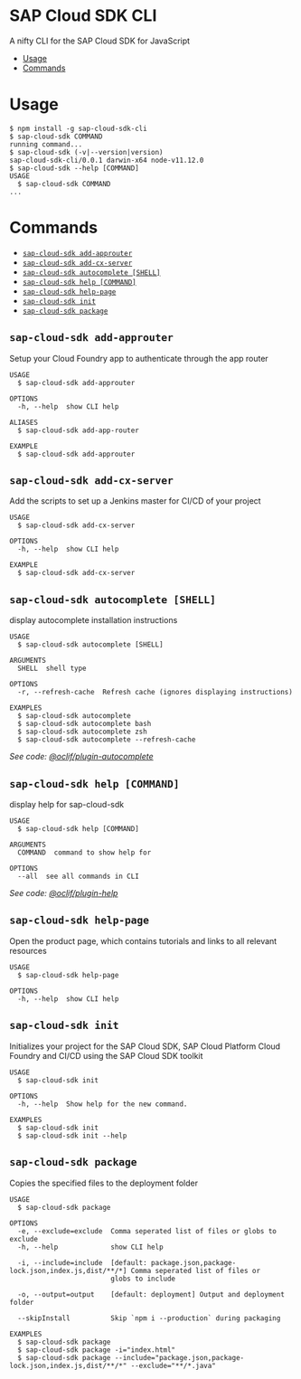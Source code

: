 SAP Cloud SDK CLI
===

A nifty CLI for the SAP Cloud SDK for JavaScript

<!-- toc -->
* [Usage](#usage)
* [Commands](#commands)
<!-- tocstop -->

# Usage

<!-- usage -->
```sh-session
$ npm install -g sap-cloud-sdk-cli
$ sap-cloud-sdk COMMAND
running command...
$ sap-cloud-sdk (-v|--version|version)
sap-cloud-sdk-cli/0.0.1 darwin-x64 node-v11.12.0
$ sap-cloud-sdk --help [COMMAND]
USAGE
  $ sap-cloud-sdk COMMAND
...
```
<!-- usagestop -->

# Commands

<!-- commands -->
* [`sap-cloud-sdk add-approuter`](#sap-cloud-sdk-add-approuter)
* [`sap-cloud-sdk add-cx-server`](#sap-cloud-sdk-add-cx-server)
* [`sap-cloud-sdk autocomplete [SHELL]`](#sap-cloud-sdk-autocomplete-shell)
* [`sap-cloud-sdk help [COMMAND]`](#sap-cloud-sdk-help-command)
* [`sap-cloud-sdk help-page`](#sap-cloud-sdk-help-page)
* [`sap-cloud-sdk init`](#sap-cloud-sdk-init)
* [`sap-cloud-sdk package`](#sap-cloud-sdk-package)

## `sap-cloud-sdk add-approuter`

Setup your Cloud Foundry app to authenticate through the app router

```
USAGE
  $ sap-cloud-sdk add-approuter

OPTIONS
  -h, --help  show CLI help

ALIASES
  $ sap-cloud-sdk add-app-router

EXAMPLE
  $ sap-cloud-sdk add-approuter
```

## `sap-cloud-sdk add-cx-server`

Add the scripts to set up a Jenkins master for CI/CD of your project

```
USAGE
  $ sap-cloud-sdk add-cx-server

OPTIONS
  -h, --help  show CLI help

EXAMPLE
  $ sap-cloud-sdk add-cx-server
```

## `sap-cloud-sdk autocomplete [SHELL]`

display autocomplete installation instructions

```
USAGE
  $ sap-cloud-sdk autocomplete [SHELL]

ARGUMENTS
  SHELL  shell type

OPTIONS
  -r, --refresh-cache  Refresh cache (ignores displaying instructions)

EXAMPLES
  $ sap-cloud-sdk autocomplete
  $ sap-cloud-sdk autocomplete bash
  $ sap-cloud-sdk autocomplete zsh
  $ sap-cloud-sdk autocomplete --refresh-cache
```

_See code: [@oclif/plugin-autocomplete](https://github.com/oclif/plugin-autocomplete/blob/v0.1.3/src/commands/autocomplete/index.ts)_

## `sap-cloud-sdk help [COMMAND]`

display help for sap-cloud-sdk

```
USAGE
  $ sap-cloud-sdk help [COMMAND]

ARGUMENTS
  COMMAND  command to show help for

OPTIONS
  --all  see all commands in CLI
```

_See code: [@oclif/plugin-help](https://github.com/oclif/plugin-help/blob/v2.2.0/src/commands/help.ts)_

## `sap-cloud-sdk help-page`

Open the product page, which contains tutorials and links to all relevant resources

```
USAGE
  $ sap-cloud-sdk help-page

OPTIONS
  -h, --help  show CLI help
```

## `sap-cloud-sdk init`

Initializes your project for the SAP Cloud SDK, SAP Cloud Platform Cloud Foundry and CI/CD using the SAP Cloud SDK toolkit

```
USAGE
  $ sap-cloud-sdk init

OPTIONS
  -h, --help  Show help for the new command.

EXAMPLES
  $ sap-cloud-sdk init
  $ sap-cloud-sdk init --help
```

## `sap-cloud-sdk package`

Copies the specified files to the deployment folder

```
USAGE
  $ sap-cloud-sdk package

OPTIONS
  -e, --exclude=exclude  Comma seperated list of files or globs to exclude
  -h, --help             show CLI help

  -i, --include=include  [default: package.json,package-lock.json,index.js,dist/**/*] Comma seperated list of files or
                         globs to include

  -o, --output=output    [default: deployment] Output and deployment folder

  --skipInstall          Skip `npm i --production` during packaging

EXAMPLES
  $ sap-cloud-sdk package
  $ sap-cloud-sdk package -i="index.html"
  $ sap-cloud-sdk package --include="package.json,package-lock.json,index.js,dist/**/*" --exclude="**/*.java"
```
<!-- commandsstop -->
